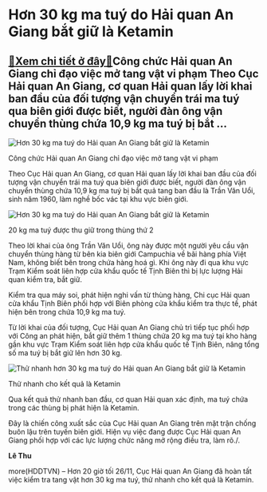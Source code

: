 Hơn 30 kg ma tuý do Hải quan An Giang bắt giữ là Ketamin
========================================================

[:gift:Xem chi tiết ở đây:gift:](https://hddtvn.com/hon-30-kg-ma-tuy-do-hai-quan-an-giang-bat-giu-la-ketamin/)Công chức Hải quan An Giang chỉ đạo việc mở tang vật vi phạm Theo Cục Hải quan An Giang, cơ quan Hải quan lấy lời khai ban đầu của đối tượng vận chuyển trái ma tuý qua biên giới được biết, người đàn ông vận chuyển thùng chứa 10,9 kg ma tuý bị bắt …
--------------------------------------------------------------------------------------------------------------------------------------------------------------------------------------------------------------------------------------------------------





![Hơn 30 kg ma tuý do Hải quan An Giang bắt giữ là Ketamin](https://hddtvn.com/wp-content/uploads/2021/01/1635_IMG-3551.jpg "Hơn 30 kg ma tuý do Hải quan An Giang bắt giữ là Ketamin")


Công chức Hải quan An Giang chỉ đạo việc mở tang vật vi phạm



Theo Cục Hải quan An Giang, cơ quan Hải quan lấy lời khai ban đầu của đối tượng vận chuyển trái ma tuý qua biên giới được biết, người đàn ông vận chuyển thùng chứa 10,9 kg ma tuý bị bắt quả tang ban đầu là Trần Văn Uổi, sinh năm 1960, làm nghề bốc vác tại khu vực biên giới.









![Hơn 30 kg ma tuý do Hải quan An Giang bắt giữ là Ketamin](https://hddtvn.com/wp-content/uploads/2021/01/5440_Ma_tuy_3.jpg "Hơn 30 kg ma tuý do Hải quan An Giang bắt giữ là Ketamin")






20 kg ma tuý được thu giữ trong thùng thứ 2



Theo lời khai của ông Trần Văn Uổi, ông này được một người yêu cầu vận chuyển thùng hàng từ bên kia biên giới Campuchia về bãi hàng phía Việt Nam, không biết bên trong chứa hàng hoá gì. Khi ông này đi qua khu vực Trạm Kiểm soát liên hợp cửa khẩu quốc tế Tịnh Biên thì bị lực lượng Hải quan kiểm tra, bắt giữ.



Kiểm tra qua máy soi, phát hiện nghi vấn từ thùng hàng, Chi cục Hải quan cửa khẩu Tịnh Biên phối hợp với Biên phòng cửa khẩu kiểm tra thực tế, phát hiện bên trong chứa 10,9 kg ma tuý.


Từ lời khai của đối tượng, Cục Hải quan An Giang chủ trì tiếp tục phối hợp với Công an phát hiện, bắt giữ thêm 1 thùng chứa 20 kg ma tuý tại kho hàng gần khu vực Trạm Kiểm soát liên hợp cửa khẩu quốc tế Tịnh Biên, nâng tổng số ma tuý bị bắt giữ lên hơn 30 kg.





![Thử nhanh hơn 30 kg ma tuý do Hải quan An Giang bắt giữ là Ketamin](https://hddtvn.com/wp-content/uploads/2021/01/IMG-3557.jpg "Thử nhanh hơn 30 kg ma tuý do Hải quan An Giang bắt giữ là Ketamin")


Thử nhanh cho kết quả là Ketamin



Qua kết quả thử nhanh ban đầu, cơ quan Hải quan xác định, ma tuý chứa trong các thùng bị phát hiện là Ketamin.


Đây là chiến công xuất sắc của Cục Hải quan An Giang trên mặt trận chống buôn lậu trên tuyến biên giới. Hiện vụ việc đang được Cục Hải quan An Giang phối hợp với các lực lượng chức năng mở rộng điều tra, làm rõ./.




**Lê Thu**



more(HDDTVN) – Hơn 20 giờ tối 26/11, Cục Hải quan An Giang đã hoàn tất việc kiểm tra tang vật hơn 30 kg ma tuý, thử nhanh cho kết quả là Ketamin.

